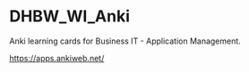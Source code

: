 # DHBW_WI_Anki
Anki learning cards for Business IT - Application Management.

https://apps.ankiweb.net/

